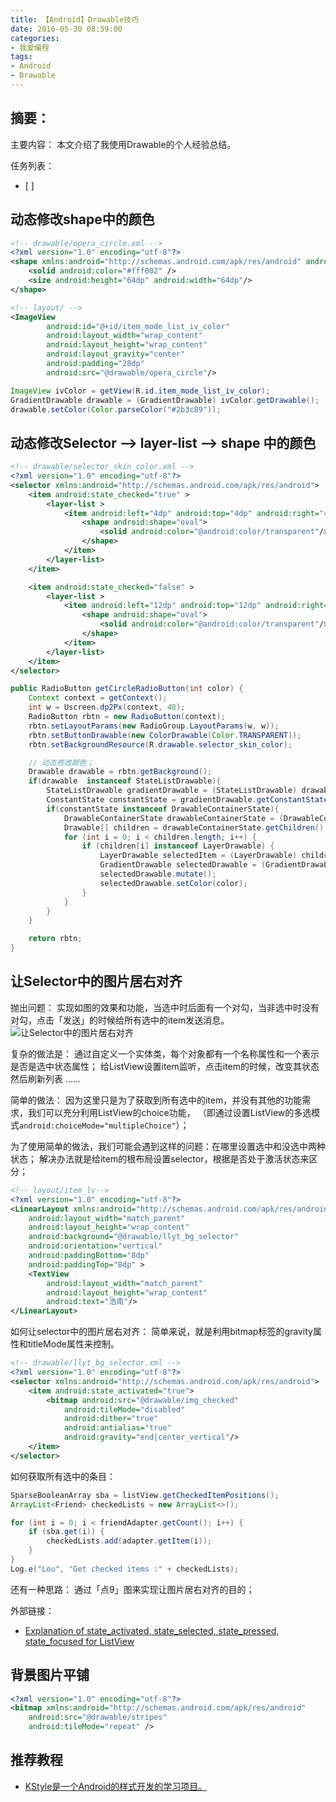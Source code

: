 ```yaml
---
title: 【Android】Drawable技巧
date: 2016-05-30 08:59:00
categories:
- 我爱编程
tags:
- Android
- Drawable
---
```


## 摘要：
主要内容：
本文介绍了我使用Drawable的个人经验总结。

任务列表：
- [ ]


<!--more-->
## 动态修改shape中的颜色
``` xml
<!-- drawable/opera_circle.xml -->
<?xml version="1.0" encoding="utf-8"?>
<shape xmlns:android="http://schemas.android.com/apk/res/android" android:shape="oval">
    <solid android:color="#fff002" />
    <size android:height="64dp" android:width="64dp"/>
</shape>
```

``` xml
<!-- layout/ -->
<ImageView
        android:id="@+id/item_mode_list_iv_color"
        android:layout_width="wrap_content"
        android:layout_height="wrap_content"
        android:layout_gravity="center"
        android:padding="28dp"
        android:src="@drawable/opera_circle"/>
```

``` java
ImageView ivColor = getView(R.id.item_mode_list_iv_color);
GradientDrawable drawable = (GradientDrawable) ivColor.getDrawable();
drawable.setColor(Color.parseColor("#2b3c89"));
```

## 动态修改Selector --> layer-list --> shape 中的颜色
``` xml
<!-- drawable/selector_skin_color.xml -->
<?xml version="1.0" encoding="utf-8"?>
<selector xmlns:android="http://schemas.android.com/apk/res/android">
    <item android:state_checked="true" >
        <layer-list >
            <item android:left="4dp" android:top="4dp" android:right="4dp" android:bottom="4dp">
                <shape android:shape="oval">
                    <solid android:color="@android:color/transparent"/>
                </shape>
            </item>
        </layer-list>
    </item>

    <item android:state_checked="false" >
        <layer-list >
            <item android:left="12dp" android:top="12dp" android:right="12dp" android:bottom="12dp">
                <shape android:shape="oval">
                    <solid android:color="@android:color/transparent"/>
                </shape>
            </item>
        </layer-list>
    </item>
</selector>
```

``` java
public RadioButton getCircleRadioButton(int color) {
	Context context = getContext();
	int w = Uscreen.dp2Px(context, 48);
	RadioButton rbtn = new RadioButton(context);
	rbtn.setLayoutParams(new RadioGroup.LayoutParams(w, w));
	rbtn.setButtonDrawable(new ColorDrawable(Color.TRANSPARENT));
	rbtn.setBackgroundResource(R.drawable.selector_skin_color);

	// 动态修改颜色；
	Drawable drawable = rbtn.getBackground();
	if(drawable  instanceof StateListDrawable){
		StateListDrawable gradientDrawable = (StateListDrawable) drawable;
		ConstantState constantState = gradientDrawable.getConstantState();
		if(constantState instanceof DrawableContainerState){
			DrawableContainerState drawableContainerState = (DrawableContainerState)constantState;
			Drawable[] children = drawableContainerState.getChildren();
			for (int i = 0; i < children.length; i++) {
				if (children[i] instanceof LayerDrawable) {
					LayerDrawable selectedItem = (LayerDrawable) children[i];
					GradientDrawable selectedDrawable = (GradientDrawable) selectedItem.getDrawable(0);
					selectedDrawable.mutate();
					selectedDrawable.setColor(color);
				}
			}
		}
	}

	return rbtn;
}
```

## 让Selector中的图片居右对齐
抛出问题：
实现如图的效果和功能，当选中时后面有一个对勾，当非选中时没有对勾，点击「发送」的时候给所有选中的item发送消息。
![让Selector中的图片居右对齐](https://github.com/lyloou/hexo/blob/master/source/images/20160530/drawable_01.jpg?raw=true)

复杂的做法是：
通过自定义一个实体类，每个对象都有一个名称属性和一个表示是否是选中状态属性；
给ListView设置item监听，点击item的时候，改变其状态然后刷新列表 ……

简单的做法：
因为这里只是为了获取到所有选中的item，并没有其他的功能需求，我们可以充分利用ListView的choice功能，
（即通过设置ListView的多选模式`android:choiceMode="multipleChoice"`）；

为了使用简单的做法，我们可能会遇到这样的问题：在哪里设置选中和没选中两种状态；
解决办法就是给item的根布局设置selector，根据是否处于激活状态来区分；

``` xml
<!-- layout/item_lv-->
<?xml version="1.0" encoding="utf-8"?>
<LinearLayout xmlns:android="http://schemas.android.com/apk/res/android"
    android:layout_width="match_parent"
    android:layout_height="wrap_content"
    android:background="@drawable/llyt_bg_selector"
    android:orientation="vertical"
    android:paddingBottom="8dp"
    android:paddingTop="8dp" >
    <TextView
        android:layout_width="match_parent"
        android:layout_height="wrap_content"
        android:text="浩南"/>
</LinearLayout>
```

如何让selector中的图片居右对齐：
简单来说，就是利用bitmap标签的gravity属性和titleMode属性来控制。
``` xml
<!-- drawable/llyt_bg_selector.xml -->
<?xml version="1.0" encoding="utf-8"?>
<selector xmlns:android="http://schemas.android.com/apk/res/android">
    <item android:state_activated="true">
        <bitmap android:src="@drawable/img_checked"
            android:tileMode="disabled"
            android:dither="true"
            android:antialias="true"
            android:gravity="end|center_vertical"/>
    </item>
</selector>
```

如何获取所有选中的条目：
``` java
SparseBooleanArray sba = listView.getCheckedItemPositions();
ArrayList<Friend> checkedLists = new ArrayList<>();

for (int i = 0; i < friendAdapter.getCount(); i++) {
    if (sba.get(i)) {
        checkedLists.add(adapter.getItem(i));
    }
}
Log.e("Lou", "Get checked items :" + checkedLists);
```


还有一种思路：
通过「点9」图来实现让图片居右对齐的目的；

外部链接：
- [Explanation of state_activated, state_selected, state_pressed, state_focused for ListView](http://stackoverflow.com/questions/13634259/explanation-of-state-activated-state-selected-state-pressed-state-focused-for)


## 背景图片平铺
``` xml
<?xml version="1.0" encoding="utf-8"?>
<bitmap xmlns:android="http://schemas.android.com/apk/res/android"
    android:src="@drawable/stripes"
    android:tileMode="repeat" />
```

## 推荐教程
- [KStyle是一个Android的样式开发的学习项目。](https://github.com/keeganlee/kstyle)
